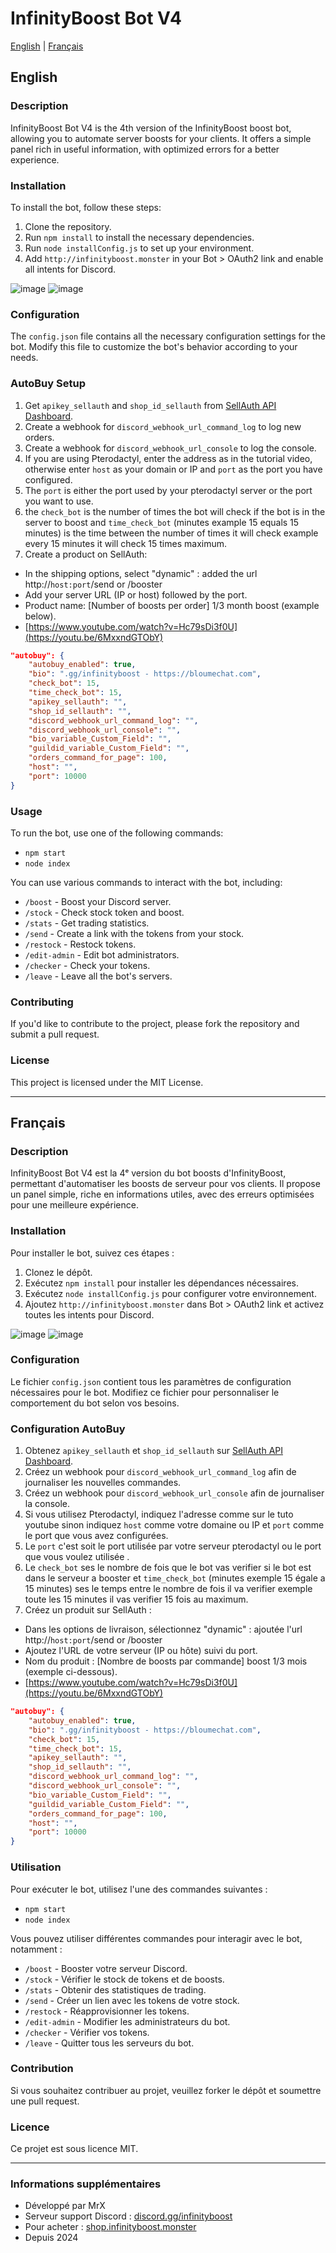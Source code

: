 # InfinityBoost Bot V4

[English](#english) | [Français](#français)

## English
### Description
InfinityBoost Bot V4 is the 4th version of the InfinityBoost boost bot, allowing you to automate server boosts for your clients. It offers a simple panel rich in useful information, with optimized errors for a better experience.

### Installation
To install the bot, follow these steps:
1. Clone the repository.
2. Run `npm install` to install the necessary dependencies.
3. Run `node installConfig.js` to set up your environment.
4. Add `http://infinityboost.monster` in your Bot > OAuth2 link and enable all intents for Discord.

![image](https://github.com/user-attachments/assets/67776347-8e0b-41dd-b1f2-4f13692d9e9d) ![image](https://github.com/user-attachments/assets/e9356bcc-6f43-4287-9d4d-a747f0739921)

### Configuration
The `config.json` file contains all the necessary configuration settings for the bot. Modify this file to customize the bot's behavior according to your needs.

### AutoBuy Setup
1. Get `apikey_sellauth` and `shop_id_sellauth` from [SellAuth API Dashboard](https://dash.sellauth.com/api).
2. Create a webhook for `discord_webhook_url_command_log` to log new orders.
3. Create a webhook for `discord_webhook_url_console` to log the console.
4. If you are using Pterodactyl, enter the address as in the tutorial video, otherwise enter `host` as your domain or IP and `port` as the port you have configured.
5. The `port` is either the port used by your pterodactyl server or the port you want to use.
6. the `check_bot` is the number of times the bot will check if the bot is in the server to boost and `time_check_bot` (minutes example 15 equals 15 minutes) is the time between the number of times it will check example every 15 minutes it will check 15 times maximum.
7. Create a product on SellAuth:
- In the shipping options, select "dynamic" : added the url http://`host:port`/send or /booster
- Add your server URL (IP or host) followed by the port.
- Product name: [Number of boosts per order] 1/3 month boost (example below).
- [https://www.youtube.com/watch?v=Hc79sDi3f0U](https://youtu.be/6MxxndGTObY)

```json
"autobuy": {
    "autobuy_enabled": true,
    "bio": ".gg/infinityboost - https://bloumechat.com",
    "check_bot": 15,
    "time_check_bot": 15,
    "apikey_sellauth": "",
    "shop_id_sellauth": "",
    "discord_webhook_url_command_log": "",
    "discord_webhook_url_console": "",
    "bio_variable_Custom_Field": "",
    "guildid_variable_Custom_Field": "",
    "orders_command_for_page": 100,
    "host": "",
    "port": 10000
}
```

### Usage
To run the bot, use one of the following commands:
- `npm start`
- `node index`

You can use various commands to interact with the bot, including:
- `/boost` - Boost your Discord server.
- `/stock` - Check stock token and boost.
- `/stats` - Get trading statistics.
- `/send` - Create a link with the tokens from your stock.
- `/restock` - Restock tokens.
- `/edit-admin` - Edit bot administrators.
- `/checker` - Check your tokens.
- `/leave` - Leave all the bot's servers.

### Contributing
If you'd like to contribute to the project, please fork the repository and submit a pull request.

### License
This project is licensed under the MIT License.

---

## Français
### Description
InfinityBoost Bot V4 est la 4ᵉ version du bot boosts d'InfinityBoost, permettant d'automatiser les boosts de serveur pour vos clients. Il propose un panel simple, riche en informations utiles, avec des erreurs optimisées pour une meilleure expérience.

### Installation
Pour installer le bot, suivez ces étapes :
1. Clonez le dépôt.
2. Exécutez `npm install` pour installer les dépendances nécessaires.
3. Exécutez `node installConfig.js` pour configurer votre environnement.
4. Ajoutez `http://infinityboost.monster` dans Bot > OAuth2 link et activez toutes les intents pour Discord.


![image](https://github.com/user-attachments/assets/67776347-8e0b-41dd-b1f2-4f13692d9e9d) ![image](https://github.com/user-attachments/assets/3c155374-3f46-4e5e-b941-16fc9ca211cf)

### Configuration
Le fichier `config.json` contient tous les paramètres de configuration nécessaires pour le bot. Modifiez ce fichier pour personnaliser le comportement du bot selon vos besoins.

### Configuration AutoBuy
1. Obtenez `apikey_sellauth` et `shop_id_sellauth` sur [SellAuth API Dashboard](https://dash.sellauth.com/api).
2. Créez un webhook pour `discord_webhook_url_command_log` afin de journaliser les nouvelles commandes.
3. Créez un webhook pour `discord_webhook_url_console` afin de journaliser la console.
4. Si vous utilisez Pterodactyl, indiquez l'adresse comme sur le tuto youtube sinon indiquez `host` comme votre domaine ou IP et `port` comme le port que vous avez configurées.
5. Le `port` c'est soit le port utilisée par votre serveur pterodactyl ou le port que vous voulez utilisée .
6. Le `check_bot` ses le nombre de fois que le bot vas verifier si le bot est dans le serveur a booster et `time_check_bot` (minutes exemple 15 égale a 15 minutes) ses le temps entre le nombre de fois il va verifier exemple toute les 15 minutes il vas verifier 15 fois au maximum.
7. Créez un produit sur SellAuth :
  - Dans les options de livraison, sélectionnez "dynamic" : ajoutée l'url http://`host:port`/send or /booster
  - Ajoutez l'URL de votre serveur (IP ou hôte) suivi du port.
  - Nom du produit : [Nombre de boosts par commande] boost 1/3 mois (exemple ci-dessous).
  - [https://www.youtube.com/watch?v=Hc79sDi3f0U](https://youtu.be/6MxxndGTObY)

```json
"autobuy": {
    "autobuy_enabled": true,
    "bio": ".gg/infinityboost - https://bloumechat.com",
    "check_bot": 15,
    "time_check_bot": 15,
    "apikey_sellauth": "",
    "shop_id_sellauth": "",
    "discord_webhook_url_command_log": "",
    "discord_webhook_url_console": "",
    "bio_variable_Custom_Field": "",
    "guildid_variable_Custom_Field": "",
    "orders_command_for_page": 100,
    "host": "",
    "port": 10000
}
```

### Utilisation
Pour exécuter le bot, utilisez l'une des commandes suivantes :
- `npm start`
- `node index`

Vous pouvez utiliser différentes commandes pour interagir avec le bot, notamment :
- `/boost` - Booster votre serveur Discord.
- `/stock` - Vérifier le stock de tokens et de boosts.
- `/stats` - Obtenir des statistiques de trading.
- `/send` - Créer un lien avec les tokens de votre stock.
- `/restock` - Réapprovisionner les tokens.
- `/edit-admin` - Modifier les administrateurs du bot.
- `/checker` - Vérifier vos tokens.
- `/leave` - Quitter tous les serveurs du bot.

### Contribution
Si vous souhaitez contribuer au projet, veuillez forker le dépôt et soumettre une pull request.

### Licence
Ce projet est sous licence MIT.

---

### Informations supplémentaires
- Développé par MrX
- Serveur support Discord : [discord.gg/infinityboost](https://discord.gg/infinityboost)
- Pour acheter : [shop.infinityboost.monster](https://shop.infinityboost.monster/)
- Depuis 2024


